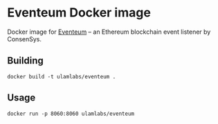 # Eventeum Docker image

Docker image for [Eventeum](https://github.com/consensys/eventeum) –
an Ethereum blockchain event listener by ConsenSys.

## Building

    docker build -t ulamlabs/eventeum .

## Usage

    docker run -p 8060:8060 ulamlabs/eventeum
